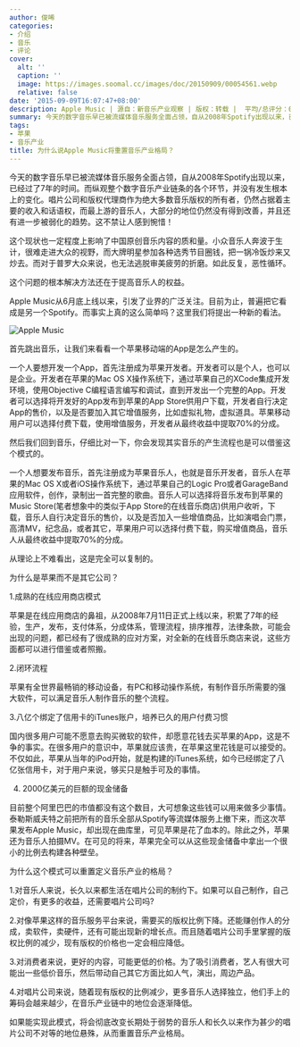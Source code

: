 ```yaml
---
author: 俊唏
categories:
- 介绍
- 音乐
- 评论
cover:
  alt: ''
  caption: ''
  image: https://images.soomal.cc/images/doc/20150909/00054561.webp
  relative: false
date: '2015-09-09T16:07:47+08:00'
description: Apple Music | 源自：新音乐产业观察 | 版权：转载 |  平均/总评分：09.83/59
summary: 今天的数字音乐早已被流媒体音乐服务全面占领，自从2008年Spotify出现以来，已经过了7年的时间。而纵观整个数字音乐产业链条的各个环节，并没有发生根本上的变化。唱片公司和版权代理商作为绝大多数音乐版权的所有者，仍然占据着主要的收入和话语权……
tags:
- 苹果
- 音乐产业
title: 为什么说Apple Music将重置音乐产业格局？
---
```


今天的数字音乐早已被流媒体音乐服务全面占领，自从2008年Spotify出现以来，已经过了7年的时间。而纵观整个数字音乐产业链条的各个环节，并没有发生根本上的变化。唱片公司和版权代理商作为绝大多数音乐版权的所有者，仍然占据着主要的收入和话语权，而最上游的音乐人，大部分的地位仍然没有得到改善，并且还有进一步被弱化的趋势。这不禁让人感到惋惜！

这个现状也一定程度上影响了中国原创音乐内容的质和量。小众音乐人奔波于生计，很难走进大众的视野，而大牌明星参加各种选秀节目圈钱，把一锅冷饭炒来又炒去。而对于普罗大众来说，也无法逃脱审美疲劳的折磨。如此反复，恶性循环。

这个问题的根本解决方法还在于提高音乐人的权益。

Apple Music从6月底上线以来，引发了业界的广泛关注。目前为止，普遍把它看成是另一个Spotify。而事实上真的这么简单吗？这里我们将提出一种新的看法。

![Apple Music](https://images.soomal.cc/images/doc/20150909/00054561.webp)





首先跳出音乐，让我们来看看一个苹果移动端的App是怎么产生的。

一个人要想开发一个App，首先注册成为苹果开发者。开发者可以是个人，也可以是企业。开发者在苹果的Mac OS X操作系统下，通过苹果自己的XCode集成开发环境，使用Objective C编程语言编写和调试，直到开发出一个完整的App。开发者可以选择将开发好的App发布到苹果的App Store供用户下载，开发者自行决定App的售价，以及是否要加入其它增值服务，比如虚拟礼物，虚拟道具。苹果移动用户可以选择付费下载，使用增值服务，开发者从最终收益中提取70%的分成。

然后我们回到音乐，仔细比对一下，你会发现其实音乐的产生流程也是可以借鉴这个模式的。

一个人想要发布音乐，首先注册成为苹果音乐人，也就是音乐开发者，音乐人在苹果的Mac OS X或者iOS操作系统下，通过苹果自己的Logic Pro或者GarageBand应用软件，创作，录制出一首完整的歌曲。音乐人可以选择将音乐发布到苹果的Music Store(笔者想象中的类似于App Store的在线音乐商店)供用户收听，下载，音乐人自行决定音乐的售价，以及是否加入一些增值商品，比如演唱会门票，高清MV，纪念品，或者其它，苹果用户可以选择付费下载，购买增值商品，音乐人从最终收益中提取70%的分成。

从理论上不难看出，这是完全可以复制的。

为什么是苹果而不是其它公司？

1.成熟的在线应用商店模式

苹果是在线应用商店的鼻祖，从2008年7月11日正式上线以来，积累了7年的经验，生产，发布，支付体系，分成体系，管理流程，排序推荐，法律条款，可能会出现的问题，都已经有了很成熟的应对方案，对全新的在线音乐商店来说，这些方面都可以进行借鉴或者照搬。

2.闭环流程

苹果有全世界最畅销的移动设备，有PC和移动操作系统，有制作音乐所需要的强大软件，可以满足音乐人制作音乐的整个流程。

3.八亿个绑定了信用卡的iTunes账户，培养已久的用户付费习惯

国内很多用户可能不愿意去购买微软的软件，却愿意花钱去买苹果的App，这是不争的事实。在很多用户的意识中，苹果就应该贵，在苹果这里花钱是可以接受的。不仅如此，苹果从当年的iPod开始，就是构建的iTunes系统，如今已经绑定了八亿张信用卡，对于用户来说，够买只是触手可及的事情。

4. 2000亿美元的巨额的现金储备

目前整个阿里巴巴的市值都没有这个数目，大可想象这些钱可以用来做多少事情。泰勒斯威夫特之前把所有的音乐全部从Spotify等流媒体服务上撤下来，而这次苹果发布Apple Music，却出现在曲库里，可见苹果是花了血本的。除此之外，苹果还为音乐人拍摄MV。在可见的将来，苹果完全可以从这些现金储备中拿出一个很小的比例去构建各种壁垒。

为什么这个模式可以重置定义音乐产业的格局？

1.对音乐人来说，长久以来都生活在唱片公司的制约下。如果可以自己制作，自己定价，有更多的收益，还需要唱片公司吗?

2.对像苹果这样的音乐服务平台来说，需要买的版权比例下降。还能赚创作人的分成，卖软件，卖硬件，还有可能出现新的增长点。而且随着唱片公司手里掌握的版权比例的减少，现有版权的价格也一定会相应降低。

3.对消费者来说，更好的内容，可能更低的价格。为了吸引消费者，艺人有很大可能出一些低价音乐，然后带动自己其它方面比如人气，演出，周边产品。

4.对唱片公司来说，随着现有版权的比例减少，更多音乐人选择独立，他们手上的筹码会越来越少，在音乐产业链中的地位会逐渐降低。

如果能实现此模式，将会彻底改变长期处于弱势的音乐人和长久以来作为甚少的唱片公司不对等的地位悬殊，从而重置音乐产业格局。